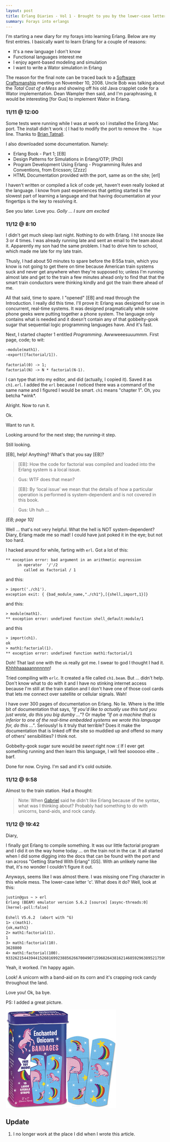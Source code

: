 ```yaml
---
layout: post
title: Erlang Diaries - Vol 1 - Brought to you by the lower-case letter 'c'
summary: Forays into erlangs
---
```


I'm starting a new diary for my forays into learning Erlang. Below are my first entries. I basically want to learn Erlang for a couple of reasons:

* It's a new language I don't know
* Functional languages interest me
* I enjoy agent-based modeling and simulation
* I want to write a Wator simulation in Erlang

The reason for the final note can be traced back to a [Software Craftsmanship](http://groups.softwarecraftsmanship.org/) meeting on November 10, 2008. Uncle Bob was talking about the *Total Cost of a Mess* and showing off his old Java crapplet code for a Wator implementation. Dean Wampler then said, and I'm paraphrasing, it would be interesting [for Gus] to implement Wator in Erlang.

### 11/11 @ 12:00

Some tests were running while I was at work so I installed the Erlang Mac port. The install didn't work :( I had to modify the port to remove the `- hipe` line. Thanks to [Brian Tatnall](http://syntatic.wordpress.com/2008/06/12/macports-erlang-bus-error-due-to-mac-os-x-1053-update/).

I also downloaded some documentation. Namely:

* Erlang Book - Part 1; [EB]
* Design Patterns for Simulations in Erlang/OTP; [PhD]
* Program Development Using Erlang - 
Programming Rules and Conventions, from Ericsson; [Zzzz]
* HTML Documentation provided with the port, same as on the site; [erl]

I haven't written or compiled a lick of code yet, haven't even really looked at the language. I know from past experiences that getting started is the slowest part of learning a language and that having documentation at your fingertips is the key to resolving it.

See you later. Love you. *Golly ... I sure am excited*

### 11/12 @ 8:10

I didn't get much sleep last night. Nothing to do with Erlang. I hit snooze like 3 or 4 times. I was already running late and sent an email to the team about it. Apparently my son had the same problem. I had to drive him to school, which made me late for my late train.

Thusly, I had about 50 minutes to spare before the 8:55a train, which you know is not going to get there on time because American train systems suck and never get anywhere when they're supposed to; unless I'm running almost late and get to the train a few minutes ahead only to find that that the smart train conductors were thinking kindly and got the train there ahead of me.

All that said, time to spare. I "opened" [EB] and read through the Introduction. I really did this time. I'll prove it: Erlang was designed for use in concurrent, real-time systems. It was designed pragmatically while some phone geeks were putting together a phone system. The language only contains what is needed and it doesn't contain any of that gobbelty-gook sugar that sequential logic programming languages have. And it's fast.

Next, I started chapter 1 entitled *Programming*. Awwweeesuuummm. First page, code; to wit:

    -module(math1).
    -export([factorial/1]).

    factorial(0) -> 1;
    factorial(N) -> N * factorial(N-1).

I can type that into my editor, and did (actually, I copied it). Saved it as `ch1.erl`. I added the `erl` because I noticed there was a command of the same name and I figured I would be smart. `ch1` means "chapter 1". Oh, you betcha \*wink\*.

Alright. Now to run it.

Ok.

Want to run it.

Looking around for the next step; the running-it step.

Still looking.

[EB], help! Anything? What's that you say [EB]?

> [EB]: How the code for factorial was compiled and loaded into the Erlang system is a local issue.

> Gus: WTF does that mean?

> [EB]: By ‘local issue’ we mean that the details of how a particular operation is performed is system-dependent and is not covered in this book.

> Gus: Uh huh ...

*[EB; page 10]*

Well ... that's not very helpful. What the hell is NOT system-dependent? Diary, Erlang made me so mad! I could have just poked it in the eye; but not too hard.

I hacked around for while, farting with `erl`. Got a lot of this:

    ** exception error: bad argument in an arithmetic expression
         in operator  '/'/2
            called as factorial / 1

and this:

    > import('./ch1').
    exception exit: { {bad_module_name,"./ch1"},[{shell,import,1}]}

and this:

    > module(math1).
    ** exception error: undefined function shell_default:module/1

and this

    > import(ch1).
    ok
    > math1:factorial(1).
    ** exception error: undefined function math1:factorial/1

Doh! That last one with the `ok` really got me. I swear to god I thought I had it. [Khhhhaaaaannnnnnn](http://www.youtube.com/watch?v=UJTi7KJPx_E)!

Tried compiling with `erlc`. It created a file called `ch1.beam`. But ... didn't help. Don't know what to do with it and I have no stinking internet access because I'm still at the train station and I don't have one of those cool cards that lets me connect over satellite or cellular signals. Wah!

I have over 300 pages of documentation on Erlang. No lie. Where is the little bit of documentation that says, *"If you'd like to actually use this turd you just wrote, do this you big dumby ..."*? Or maybe *"If on a machine that is inferior to one of the real-time embedded systems we wrote this language for, do this ..."*. Seriously! Is it truly that terrible? Does it make the documentation that is linked off the site so muddied up and offend so many of others' sensibilities? I think not.

Gobbelty-gook sugar sure would be *sweet* right now :( If I ever get something running and then learn this language, I will feel soooooo elite .. barf.

Done for now. Crying. I'm sad and it's cold outside.

### 11/12 @ 9:58

Almost to the train station. Had a thought:

> Note: When [Gabriel](http://annealer.org) said he didn't like Erlang because of the syntax, what was I thinking about? Probably had something to do with unicorns, band-aids, and rock candy.

### 11/12 @ 19:42

Diary,

I finally got Erlang to compile something. It was our little factorial program and I did it on the way home today ... on the train not in the car. It all started when I did some digging into the docs that can be found with the port and ran across "Getting Started With Erlang" [GS]. With an unlikely name like that, it's no wonder I couldn't figure it out.

Anyways, seems like I was almost there. I was missing one f'ing character in this whole mess. The lower-case letter 'c'. What does it do? Well, look at this:

    justin@gus ~ > erl
    Erlang (BEAM) emulator version 5.6.2 [source] [async-threads:0] [kernel-poll:false]

    Eshell V5.6.2  (abort with ^G)
    1> c(math1).
    {ok,math1}
    2> math1:factorial(1).
    1
    3> math1:factorial(10).
    3628800
    4> math1:factorial(100).
    93326215443944152681699238856266700490715968264381621468592963895217599993229915608941463976156518286253697920827223758251185210916864000000000000000000000000

Yeah, it worked. I'm happy again.

Look! A unicorn with a band-aid on its corn and it's crapping rock candy throughout the land.

Love you! Ok, ba bye.

PS: I added a great picture.

<img src="/images/articles/code/erlang/erlang-vol1-unicorn-bandaid.jpg">

## Update

1. I no longer work at the place I did when I wrote this article.
